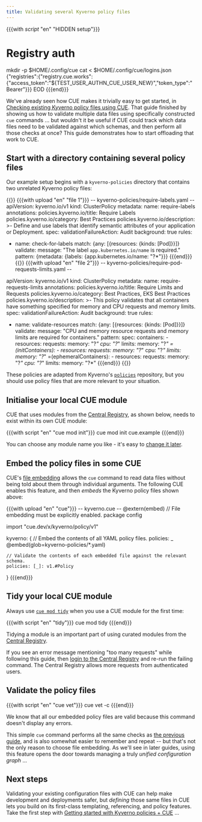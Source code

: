 ```yaml
---
title: Validating several Kyverno policy files
---
```


{{{with _script_ "en" "HIDDEN setup"}}}
# Registry auth
mkdir -p $HOME/.config/cue
cat <<EOD > $HOME/.config/cue/logins.json
{"registries":{"registry.cue.works":{"access_token":"${TEST_USER_AUTHN_CUE_USER_NEW}","token_type":"Bearer"}}}
EOD
{{{end}}}

We've already seen how CUE makes it trivially easy to get started, in
[Checking existing Kyverno policy files using CUE]({{<relref"checking-existing-kyverno-policy-files">}}).
That guide finished by showing us how to validate multiple data files using
specifically constructed `cue` commands ... but wouldn't it be useful if CUE
could track which data files need to be validated against which schemas,
and then perform all those checks at once? This guide demonstrates how
to start offloading that work to CUE.

<!--more-->

## Start with a directory containing several policy files

Our example setup begins with a `kyverno-policies` directory that contains two
unrelated Kyverno policy files:

{{<columns>}}
{{{with upload "en" "file 1"}}}
-- kyverno-policies/require-labels.yaml --
apiVersion: kyverno.io/v1
kind: ClusterPolicy
metadata:
  name: require-labels
  annotations:
    policies.kyverno.io/title: Require Labels
    policies.kyverno.io/category: Best Practices
    policies.kyverno.io/description: >-
      Define and use labels that identify semantic attributes of your application or Deployment.
spec:
  validationFailureAction: Audit
  background: true
  rules:
  - name: check-for-labels
    match: {any: [{resources: {kinds: [Pod]}}]}
    validate:
      message: "The label `app.kubernetes.io/name` is required."
      pattern: {metadata: {labels: {app.kubernetes.io/name: "?*"}}}
{{{end}}}
{{<columns-separator>}}
{{{with upload "en" "file 2"}}}
-- kyverno-policies/require-pod-requests-limits.yaml --

apiVersion: kyverno.io/v1
kind: ClusterPolicy
metadata:
  name: require-requests-limits
  annotations:
    policies.kyverno.io/title: Require Limits and Requests
    policies.kyverno.io/category: Best Practices, EKS Best Practices
    policies.kyverno.io/description: >-
      This policy validates that all containers have something specified for memory and CPU
      requests and memory limits.
spec:
  validationFailureAction: Audit
  background: true
  rules:
  - name: validate-resources
    match: {any: [{resources: {kinds: [Pod]}}]}
    validate:
      message: "CPU and memory resource requests and memory limits are required for containers."
      pattern:
        spec:
          containers:
          - resources:
              requests:
                memory: "?*"
                cpu: "?*"
              limits:
                memory: "?*"
          =(initContainers):
          - resources:
              requests:
                memory: "?*"
                cpu: "?*"
              limits:
                memory: "?*"
          =(ephemeralContainers):
          - resources:
              requests:
                memory: "?*"
                cpu: "?*"
              limits:
                memory: "?*"
{{{end}}}
{{</columns>}}

These policies are adapted from Kyverno's
[`policies`](https://github.com/kyverno/policies)
repository, but you should use policy files that are more relevant to your
situation.

## Initialise your local CUE module

CUE that uses modules from the
[Central Registry](https://registry.cue.works), as shown below, needs to exist
within its own CUE module:

{{{with script "en" "cue mod init"}}}
cue mod init cue.example
{{{end}}}

You can choose any module name you like - it's easy to
[change it later](https://cuelang.org/docs/reference/command/cue-help-mod-rename/).

## Embed the policy files in some CUE

CUE's [file embedding](https://cuelang.org/docs/howto/embed-files-in-cue-evaluation/)
allows the `cue` command to read data files without being told about them through
individual arguments. The following CUE enables this feature, and then *embeds*
the Kyverno policy files shown above:

{{{with upload "en" "cue"}}}
-- kyverno.cue --
@extern(embed) // File embedding must be explicitly enabled.
package config

import "cue.dev/x/kyverno/policy/v1"

kyverno: {
	// Embed the contents of all YAML policy files.
	policies: _ @embed(glob=kyverno-policies/*.yaml)

	// Validate the contents of each embedded file against the relevant schema.
	policies: [_]: v1.#Policy
}
{{{end}}}


## Tidy your local CUE module

Always use
[`cue mod tidy`](https://cuelang.org/docs/reference/command/cue-help-mod-tidy/)
when you use a CUE module for the first time:

{{{with script "en" "tidy"}}}
cue mod tidy
{{{end}}}

Tidying a module is an important part of using curated modules from the
[Central Registry](https://registry.cue.works).

If you see an error message mentioning "too many requests" while following this
guide, then
[login to the Central Registry](https://cue.dev/docs/login-central-registry/)
and re-run the failing command.
The Central Registry allows more requests from authenticated users.

## Validate the policy files

{{{with script "en" "cue vet"}}}
cue vet -c
{{{end}}}

We know that all our embedded policy files are valid
because this command doesn't display any errors.

This simple `cue` command performs all the same checks as
[the previous guide]({{<relref"checking-existing-kyverno-policy-files/#validate-more-policy-files">}}),
and is also somewhat easier to remember and repeat --
but that's not the only reason to choose file embedding.
As we'll see in later guides, using this feature opens the door towards
managing a truly *unified configuration graph* ...

## Next steps

Validating your existing configuration files with CUE can help make development
and deployments safer, but *defining* those same files in CUE lets you build on
its first-class templating, referencing, and policy features. Take the first
step with
[Getting started with Kyverno policies + CUE]({{<relref".">}})
...
